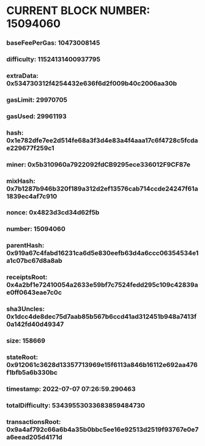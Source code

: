 # CURRENT BLOCK NUMBER: 15094060

### baseFeePerGas: 10473008145
### difficulty: 11524131400937795
### extraData: 0x534730312f4254432e636f6d2f009b40c2006aa30b
### gasLimit: 29970705
### gasUsed: 29961193
### hash: 0x1e782dfe7ee2d514fe68a3f3d4e83a4f4aaa17c6f4728c5fcdae229677f259c1
### miner: 0x5b310960a7922092fdCB9295ece336012F9CF87e
### mixHash: 0x7b1287b946b320f189a312d2ef13576cab714ccde24247f61a1839ec4af7c910
### nonce: 0x4823d3cd34d62f5b
### number: 15094060
### parentHash: 0x919a67c4fabd16231ca6d5e830eefb63d4a6ccc06354534e1a1c07bc67d8a8ab
### receiptsRoot: 0x4a2bf1e72410054a2633e59bf7c7524fedd295c109c42839ae0ff0643eae7c0c
### sha3Uncles: 0x1dcc4de8dec75d7aab85b567b6ccd41ad312451b948a7413f0a142fd40d49347
### size: 158669
### stateRoot: 0x912061c3628d13357713969e15f6113a846b16112e692aa476f1bfb5a6b330bc
### timestamp: 2022-07-07 07:26:59.290463
### totalDifficulty: 53439553033683859484730
### transactionsRoot: 0x9a4af792c66a6b4a35b0bbc5ee16e92513d2519f93767e0e7a6eead205d4171d
